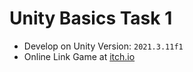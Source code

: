# Unity Basics Task 1

- Develop on Unity Version: `2021.3.11f1`
- Online Link Game at [itch.io](https://kfirgoldfarb.itch.io/unity-basics-01)